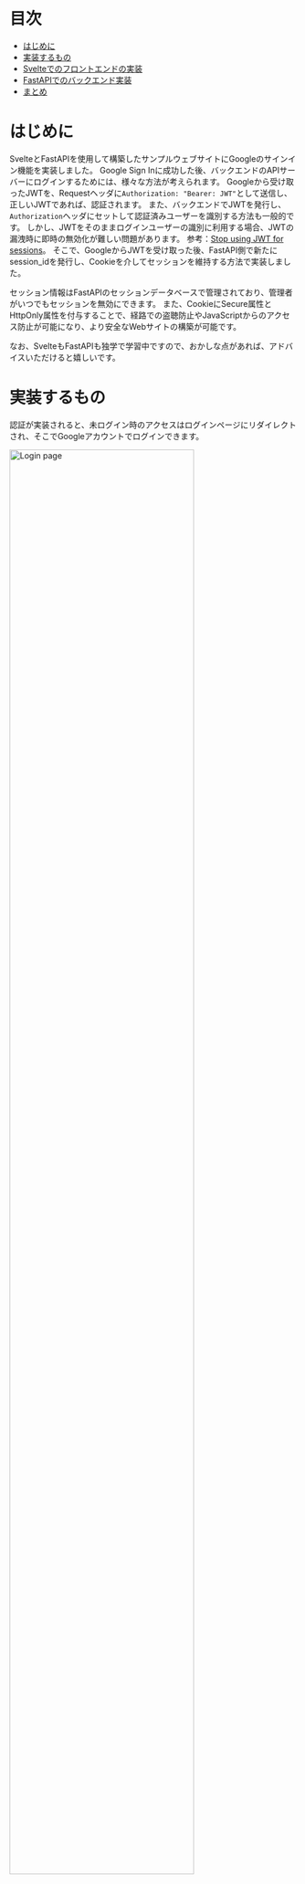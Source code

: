 目次
=================

* [はじめに](#はじめに)
* [実装するもの](#実装するもの)
* [Svelteでのフロントエンドの実装](#svelteでのフロントエンドの実装)
* [FastAPIでのバックエンド実装](#fastapiでのバックエンド実装)
* [まとめ](#まとめ)

# はじめに

SvelteとFastAPIを使用して構築したサンプルウェブサイトにGoogleのサインイン機能を実装しました。
Google Sign Inに成功した後、バックエンドのAPIサーバーにログインするためには、様々な方法が考えられます。
Googleから受け取ったJWTを、Requestヘッダに`Authorization: "Bearer: JWT"`として送信し、正しいJWTであれば、認証されます。
また、バックエンドでJWTを発行し、`Authorization`ヘッダにセットして認証済みユーザーを識別する方法も一般的です。
しかし、JWTをそのままログインユーザーの識別に利用する場合、JWTの漏洩時に即時の無効化が難しい問題があります。
参考：[Stop using JWT for sessions](http://cryto.net/~joepie91/blog/2016/06/13/stop-using-jwt-for-sessions/)。
そこで、GoogleからJWTを受け取った後、FastAPI側で新たにsession_idを発行し、Cookieを介してセッションを維持する方法で実装しました。

セッション情報はFastAPIのセッションデータベースで管理されており、管理者がいつでもセッションを無効にできます。
また、CookieにSecure属性とHttpOnly属性を付与することで、経路での盗聴防止やJavaScriptからのアクセス防止が可能になり、より安全なWebサイトの構築が可能です。

なお、SvelteもFastAPIも独学で学習中ですので、おかしな点があれば、アドバイスいただけると嬉しいです。

# 実装するもの

認証が実装されると、未ログイン時のアクセスはログインページにリダイレクトされ、そこでGoogleアカウントでログインできます。

<a href="https://raw.githubusercontent.com/ktaka-ccmp/react-api-oauth2-example/master/images/AuthLogin3-2.png"
target="_blank">
<img src="https://raw.githubusercontent.com/ktaka-ccmp/react-api-oauth2-example/master/images/AuthLogin3-2.png"
width="80%" alt="Login page" title="Login page">
</a>

Customerページは、認証に成功した場合にのみ表示できます。

<a href="https://raw.githubusercontent.com/ktaka-ccmp/react-api-oauth2-example/master/images/AuthCustomer.png"
target="_blank">
<img src="https://raw.githubusercontent.com/ktaka-ccmp/react-api-oauth2-example/master/images/AuthCustomer.png"
width="80%" alt="Customer page for authenticated users" title="Customer page for authenticated users">
</a>

FastAPIではSwagger UIによるドキュメントページが自動生成されます。

<a href="https://raw.githubusercontent.com/ktaka-ccmp/react-api-oauth2-example/master/images/fastapi01.png"
target="_blank">
<img src="https://raw.githubusercontent.com/ktaka-ccmp/react-api-oauth2-example/master/images/fastapi01.png"
width="80%" alt="FastAPI OpenAPI doc page" title="FastAPI OpenAPI doc page">
</a>

# Svelteでのフロントエンドの実装

Svelteを使用してフロントエンドを実装します。
バックエンドからcustomerデータを取得し、テーブル表示するページにGoogle OAuth2を利用した認証機能を実装します。

Google Sign Inに成功し、取得したJWTをバックエンドのAPIサーバーに送信します。
バックエンド側では、JWTをベリファイしユーザーアカウントを作成し、session_idをCookieにセットしてレスポンスを返信します。
これ以降、バックエンドへのリクエスト時には、常にCookieにsession_idをセットして送信します。

実装したコードは以下のリポジトリにあります。

* [frontend-svelteのコード](https://github.com/ktaka-ccmp/react-api-oauth2-example/tree/master/google-oauth/frontend-svelte)

ログイン機能の実装ポイントを以下に説明します。

## ルーティング

svelete-routingを利用し、以下のようにルーティングを設定します。

* **/customer**: Customerコンポーネントを表示します。
* **/login**: LoginPageコンポーネントを表示します。

`App.svelte`のサンプルコードは次の通りです。

```svelte
<script>
  import { Router, Link, Route } from "svelte-routing";
  import Top from "./components/Top.svelte";
  import Customer from "./components/Customer.svelte";
  import NoMatch from "./components/NoMatch.svelte";
  import LoginPage from "./components/LoginPage.svelte";

  export let url = "";
</script>

<div class="container-sm">
  <Router {url}>
    <nav>
      <table class="table-borderless table-responsive">
        <tbody>
          <tr><td><Link to="/">Top</Link></td></tr>
          <tr><td><Link to="/customer">Customer</Link></td></tr>
        </tbody>
      </table>
    </nav>

    <div>
      <Route path="/"><Top /></Route>
      <Route path="/customer"><Customer /></Route>
      <Route path="/login"><LoginPage /></Route>
      <Route path="*"><NoMatch /></Route>
    </div>
  </Router>
</div>
```

## ログインページ

GoogleのSign Inボタンを表示し、OneTapインターフェースも利用します。
GoogleでSign In後、コールバックファンクション`backendAuth`を呼び出します。
`backendAuth`では、Google Sign Inで得られたレスポンスを`http://localhost/api/login`に送信します。
レスポンスにはJWTトークンが含まれます。
バックエンドでのログインが成功した場合、直前にいたページにリダイレクトします。
失敗した場合、エラー処理が行われ、再度ログインページにリダイレクトされます。

`LoginPage.svelte`のサンプルコードは次の通りです。

```svelte
<script>
  import { onMount } from "svelte";
  import { apiAxios } from "../lib/apiAxios";
  import { useLocation, navigate } from "svelte-routing";

  let location = useLocation();
  let origin = $location.state?.from;

  const backendAuth = (response) => {
    const data = JSON.stringify(response, null, 2);

    apiAxios
      .post(`/api/login/`, data)
      .then((res) => {
        navigate(origin, { replace: true });
      });
  };

  onMount(() => {
    google.accounts.id.initialize({
      /* global google */
      client_id: import.meta.env.VITE_APP_GOOGLE_OAUTH2_CLIENT_ID,
      callback: (r) => backendAuth(r),
      ux_mode: "popup",
    });

    google.accounts.id.renderButton(document.getElementById("signInDiv"), {
      theme: "filled_blue",
      size: "large",
      shape: "circle",
    });

    google.accounts.id.prompt();
  });
</script>

<main>
  <h2>Login page</h2>
  <div id="signInDiv"></div>
</main>
```

## axiosインスタンスのセットアップ

`withCredentials: true`をセットすることでaxiosはCookieを送信するようになります。
axiosのinterceptorsでエラー処理を行い、バックエンドから`401 Unauthorized`、`403 Forbidden`が返ってきた場合、`/login`へリダイレクトします。

`apiAxios.js`のサンプルコードは次の通りです。

```javascript
import axios from "axios";
import { navigate } from "svelte-routing";

export const apiAxios = axios.create({
  baseURL: `${import.meta.env.VITE_APP_API_SERVER}`,
  withCredentials: true,
});

apiAxios.interceptors.response.use(
  (response) => {
    return response;
  },
  (error) => {
    if (error.response.status === 401 || error.response.status === 403) {
      console.log(
        "apiAxios failed. Redirecting to /login... from",
        location.pathname
      );
      navigate("/login", { state: { from: location.pathname }, replace: true });
    }
    return Promise.reject(error);
  }
);
```

## LogoutButtonコンポーネント

Logoutボタンを表示するコンポーネントです。
onMount時に、バックエンドサーバにアクセスし、ログインしているユーザーの情報を取得します。
cookieにsession_idが無い場合、すなわち未ログインの場合にはユーザー情報取得に失敗し、apiAxios.interceptorのエラー処理により、`/login`ページにリダイレクトされます。

```svelte
<script>
  import { onMount } from "svelte";
  import { apiAxios } from "../lib/apiAxios.js";

  let user;

  onMount(() => {
    console.log("Logout Component Mounted");
    getUser();
  });

  const handleLogout = () => {
    user = null;
    apiAxios
      .get(`/api/logout/`)
      .then((res) => {
        console.log("backendLogout", res);
        getUser();
      })
      .catch((error) => console.log("Logout failed: ", error));
  };

  const getUser = () => {
    apiAxios
      .get(`/api/user/`)
      .then((res) => {
        user = res.data;
        console.log("getUser: user:", user);
      })
      .catch((error) => console.log("getUser failed: ", error.response));
  };

  const onLogout = handleLogout;
</script>

<div>
  Authenticated as {user?.username} &nbsp;
  <button type="button" on:click={onLogout}>Sign Out</button>
</div>
```

## Customerコンポーネント

バックエンドサーバからデータを取得し、テーブル表示するコンポーネントです。`LogoutButton` コンポーネントがページ内に配置されているので、未ログインの場合には、`/login` ページにリダイレクトされます。

```svelte
<script>
  import { onMount } from "svelte";
  import { apiAxios } from "../lib/apiAxios";
  import LogoutButton from "./LogoutButton.svelte";

  let customers = [];

  const getCustomers = async () => {
    await apiAxios
      .get(`/api/customer/`)
      .then((res) => {
        customers = res.data.results;
      })
      .catch((error) => {
        console.log(error);
      });
  };

  onMount(async () => {
    getCustomers();
  });
</script>

<LogoutButton />

<h2>This is Customer.</h2>

{#await customers}
  <p>Loading ...</p>
{:then customers}
  <div class="table-responsive">
    <table class="table table-bordered table-hover table-striped">
      <thead class="table-light">
        <tr>
          <th>id</th>
          <th>name</th>
          <th>email</th>
        </tr>
      </thead>
      <tbody>
        {#each customers as cs}
          <tr>
            <td>{cs.id}</td>
            <td>{cs.name}</td>
            <td>{cs.email}</td>
          </tr>
        {/each}
      </tbody>
    </table>
  </div>
{/await}
```

# FastAPIでのバックエンド実装

FastAPIを使用して、バックエンドのAPIサーバを実装します。
フロントエンドから受け取ったJWTを検証し、ユーザーアカウントを作成して、session_idを発行しセッションデータベースに登録します。
作成したsession_idをCookieにセットしてレスポンスを返信します。
受け取ったJWTに対応するユーザーがデータベースに存在しない場合、新たにユーザーを作成します。

認証で保護されたエンドポイントへのリクエストを受け取った場合、Cookieにセットされたsession_idとセッションデータベースを照合し、有効なセッション情報が存在している場合のみ、要求されたデータを返信します。

実装したコードは以下のリポジトリにあります。

* [backend-fastapiのコード](https://github.com/ktaka-ccmp/react-api-oauth2-example/tree/master/google-oauth/backend-fastapi)

ログイン機能の実装ポイントについて以下に説明します。

## /api/loginエンドポイント

フロントエンドからJWTを受け取り、Googleの公開証明書を使用してJWTを検証します。
検証に成功すると、JWT内のemailアドレスを使用してユーザーデータベースにユーザーを登録します。
新しく作成したユーザーの情報とsession_idをセッションデータベースに登録し、Cookieにsession_idをセットしてレスポンスを返します。

auth/auth.py
```
async def VerifyToken(jwt: str):
    try:
        idinfo = id_token.verify_oauth2_token(
            jwt,
            requests.Request(),
            settings.google_oauth2_client_id)
    except ValueError:
        print("Error: Failed to validate JWT token with GOOGLE_OAUTH2_CLIENT_ID=" + settings.google_oauth2_client_id +".")
        return None

    print("idinfo: ", idinfo)
    return idinfo

@router.post("/login")
async def login(request: Request, response: Response, ds: Session = Depends(get_db), cs: Session = Depends(get_cache)):
    body = await request.body()
    jwt = json.loads(body)["credential"]
    if jwt == None:
        return  Response("Error: No JWT found")
    print("JWT token: " + jwt)

    idinfo = await VerifyToken(jwt)
    if not idinfo:
        print("Error: Failed to validate JWT token")
        return  Response("Error: Failed to validate JWT token")

    user = await GetOrCreateUser(idinfo, ds)

    if user:
        user_dict = get_user_by_name(user.name, ds)
        if not user_dict:
            raise HTTPException(status_code=HTTP_500_INTERNAL_SERVER_ERROR, detail="Error: User not exist in User table in DB.")
        user = UserBase(**user_dict)
        session_id = create_session(user, cs)
        response.set_cookie(
            key="session_id",
            value=session_id,
            httponly=True,
            max_age=1800,
            expires=1800,
        )
    else:
        return Response("Error: Auth failed")
    return {"Authenticated_as": user.name}
```

## アクティブユーザーを判別する関数

FastAPIが受け取ったリクエストのCookieからsession_idを取り出し、セッションデータベース内のエントリと一致すればログイン済みとみなします。
`get_current_active_user`では、disabledのフラグが立っていないか判別し、`get_admin_user`では、adminのフラグが立っているかどうか判別します。

auth/auth.py
```
async def get_current_user(ds: Session = Depends(get_db), cs: Session = Depends(get_cache), session_id: str = Depends(oauth2_scheme)):
    if not session_id:
        return None

    session = get_session_by_session_id(session_id, cs)
    if not session:
        return None

    username = session["name"]
    user_dict = get_user_by_name(username, ds)
    user=UserBase(**user_dict)

    if not user:
        raise HTTPException(
            status_code=status.HTTP_401_UNAUTHORIZED,
            detail="Invalid authentication credentials",
        )
    return user

async def get_current_active_user(current_user: User = Depends(get_current_user)):
    if not current_user:
        raise HTTPException(status_code=HTTP_401_UNAUTHORIZED, detail="NotAuthenticated")
    if current_user.disabled:
        raise HTTPException(status_code=HTTP_403_FORBIDDEN, detail="Inactive user")
    return current_user

async def get_admin_user(current_user: User = Depends(get_current_active_user)):
    print("CurrentUser: ", current_user)
    if not current_user.admin:
        raise HTTPException(status_code=HTTP_403_FORBIDDEN, detail="Admin Privilege Required")
    return current_user
```

## 各種エンドポイントの保護

`Depends(get_current_active_user)`により、`/api/user/`エンドポイントはログインユーザーのみがアクセスできます。

auth/auth.py
```
@router.get("/user/")
async def get_user(user: UserBase = Depends(get_current_active_user)):
    return {"username": user.name, "email": user.email,}
```

`customer/customer.py`で定義されたルートは認証済みユーザーのみ、`admin/user.py`で定義されたルートはAdminユーザーのみがアクセスできます。

main.py
```
import admin.debug, admin.user, auth.auth, auth.debug
import customer.customer

app = FastAPI()

app.include_router(
    customer.customer.router,
    prefix="/api",
    tags=["CustomerForAuthenticatedUser"],
    dependencies=[Depends(auth.auth.get_current_active_user)],
)

app.include_router(
    admin.user.router,
    prefix="/api",
    tags=["AdminOnly"],
    dependencies=[Depends(auth.auth.get_admin_user)],
)
```

# まとめ

SvelteとFastAPIを用いて構築したサンプルウェブサイトにGoogleのサインイン機能を実装しました。
GoogleからJWTを受け取った後、FastAPI側で新たにsession_idを発行し、Cookieを介してセッションを維持する方法で実装しました。
セッション情報はFastAPIのセッションデータベースで管理されており、いつでも管理者がセッションを無効にできます。
また、CookieにSecure属性とHttpOnly属性を付与することで、経路での盗聴防止やJavaScriptからのアクセス防止が可能になり、より安全なWebサイトの構築が可能です。
